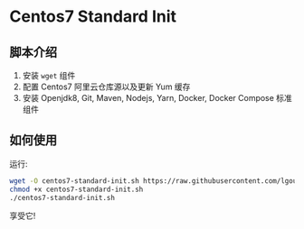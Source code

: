 # Centos7 Standard Init

## 脚本介绍

1. 安装 `wget` 组件
2. 配置 Centos7 阿里云仓库源以及更新 Yum 缓存
3. 安装 Openjdk8, Git, Maven, Nodejs, Yarn, Docker, Docker Compose 标准组件

## 如何使用

运行:

```bash
wget -O centos7-standard-init.sh https://raw.githubusercontent.com/lgou2w/l2scripts/master/centos7-standard-init/run.sh
chmod +x centos7-standard-init.sh
./centos7-standard-init.sh
```

享受它!
